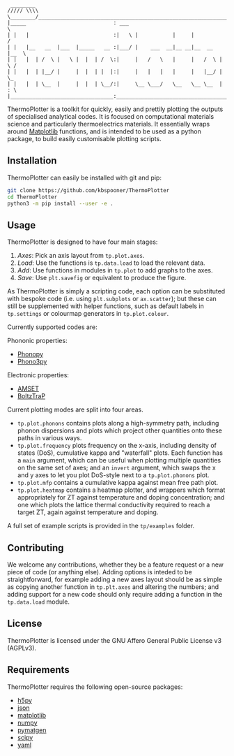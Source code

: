 ```
 ________
///// \\\\
\________/_______________________________________________________________
|_____                            : ___                                  \
| |   |                           :|   \ |           |     |             /
| |   |__   __  |___  |_____   __ :|___/ |    ___  __|__ __|__  __  |__  \
| |   |  | /  \ |   \ |  |  | /  \:|     |   /   \   |     |   /  \ |  \ /
| |   |  | |__/ |     |  |  | |  |:|     |   |   |   |     |   |__/ |    \_
| |   |  | \__  |     |  |  | \__/:|     \__ \___/   \__   \__ \__  |    : \
|_________________________________:______________________________________:_/
```

ThermoPlotter is a toolkit for quickly, easily and prettily plotting the
outputs of specialised analytical codes.
It is focused on computational materials science and particularly
thermoelectrics materials.
It essentially wraps around [Matplotlib](https://matplotlib.org/)
functions, and is intended to be used as a python package, to build
easily customisable plotting scripts.

## Installation

ThermoPlotter can easily be installed with git and pip:

```bash
git clone https://github.com/kbspooner/ThermoPlotter
cd ThermoPlotter
python3 -m pip install --user -e .
```

## Usage

ThermoPlotter is designed to have four main stages:

  1. *Axes*:
     Pick an axis layout from `tp.plot.axes`.
  2. *Load*:
     Use the functions is `tp.data.load` to load the relevant data.
  3. *Add*:
     Use functions in modules in `tp.plot` to add graphs to the axes.
  4. *Save*:
     Use `plt.savefig` or equivalent to produce the figure.

As ThermoPlotter is simply a scripting code, each option can be
substituted with bespoke code (i.e. using `plt.subplots` or 
`ax.scatter`); but these can still be supplemented with helper
functions, such as default labels in `tp.settings` or colourmap
generators in `tp.plot.colour`.

Currently supported codes are:

Phononic properties:
* [Phonopy](https://phonopy.github.io/phonopy/)
* [Phono3py](http://phonopy.github.io/phono3py/)

Electronic properties:
* [AMSET](https://hackingmaterials.lbl.gov/amset/)
* [BoltzTraP](https://www.imc.tuwien.ac.at/forschungsbereich_theoretische_chemie/forschungsgruppen/prof_dr_gkh_madsen_theoretical_materials_chemistry/boltztrap/)

Current plotting modes are split into four areas.

* `tp.plot.phonons` contains plots along a high-symmetry path, including
phonon dispersions and plots which project other quantities onto these
paths in various ways.
* `tp.plot.frequency` plots frequency on the x-axis, including density
of states (DoS), cumulative kappa and "waterfall" plots.
Each function has a `main` argument, which can be useful when plotting
multiple quantities on the same set of axes; and an `invert` argument,
which swaps the x and y axes to let you plot DoS-style next to a
`tp.plot.phonons` plot.
* `tp.plot.mfp` contains a cumulative kappa against mean free path plot.
* `tp.plot.heatmap` contains a heatmap plotter, and wrappers which
format appropriately for ZT against temperature and doping
concentration; and one which plots the lattice thermal conductivity
required to reach a target ZT, again against temperature and doping.

A full set of example scripts is provided in the `tp/examples` folder.

## Contributing

We welcome any contributions, whether they be a feature request or a new
piece of code (or anything else).
Adding options is inteded to be straightforward, for example adding a
new axes layout should be as simple as copying another function in
`tp.plt.axes` and altering the numbers; and adding support for a new
code should only require adding a function in the `tp.data.load` module.

## License

ThermoPlotter is licensed under the GNU Affero General Public License v3
(AGPLv3).

## Requirements

ThermoPlotter requires the following open-source packages:

* [h5py](http://docs.h5py.org/en/stable/)
* [json](https://docs.python.org/3/library/json.html)
* [matplotlib](https://matplotlib.org/)
* [numpy](https://numpy.org/)
* [pymatgen](https://pymatgen.org/)
* [scipy](https://www.scipy.org/)
* [yaml](https://pyyaml.org/wiki/PyYAMLDocumentation)
